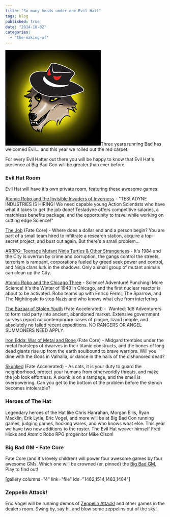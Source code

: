 ```yaml
---
title: "So many heads under one Evil Hat!"
tags: blog
published: true
date: "2014-10-02"
categories: 
  - "the-making-of"
---
```


[![evilhat-wolf](/images/evilhat-wolf.jpg)](http://www.bigbadcon.com/wp-content/uploads/2014/10/evilhat-wolf.jpg)Three years running Bad has welcomed Evil... and this year we rolled out the red carpet.

For every Evil Hatter out there you will be happy to know that Evil Hat's presence at Big Bad Con will be greater than ever before.

### Evil Hat Room

Evil Hat will have it's own private room, featuring these awesome games:

 [Atomic Robo and the Invisible Invaders of Inverness](http://www.bigbadcon.com/events/atomic-robo-and-the-invisible-invaders-of-inverness/) - "TESLADYNE INDUSTRIES IS HIRING! We need capable young Action Scientists who have what it takes to get the job done! Tesladyne offers competitive salaries, a matchless benefits package, and the opportunity to travel while working on cutting edge Science!"

[The Job](http://www.bigbadcon.com/events/the-job/ "The Job") (Fate Core) - Where does a dollar end and a person begin? You are part of a small team hired to infiltrate a research station, acquire a top-secret project, and bust out again. But there's a small problem...

[ARRPG: Teenage Mutant Ninja Turtles & Other Strangeness](http://www.bigbadcon.com/events/arrpg-teenage-mutant-ninja-turtles-other-strangeness/ "ARRPG: Teenage Mutant Ninja Turtles & Other Strangeness") - It's 1984 and the City is overrun by crime and corruption, the gangs control the streets, terrorism is rampant, corporations fueled by greed seek power and control, and Ninja clans lurk in the shadows. Only a small group of mutant animals can clean up the City.

[Atomic Robo and the Chicago Three](http://www.bigbadcon.com/events/atomic-robo-and-the-chicago-three-2/ "Atomic Robo and the Chicago Three") - Science! Adventure! Punching! More Science! It's the Winter of 1943 in Chicago, and the first nuclear reactor is about to be activated. Robo teams up with Enrico Fermi, The Sparrow, and The Nightingale to stop Nazis and who knows what else from interfering.

[The Bazaar of Stolen Youth](http://www.bigbadcon.com/events/the-bazaar-of-stolen-youth/ "The Bazaar of Stolen Youth") (Fate Accelerated) -  Wanted: 1d6 Adventurers to form raid party into ancient, abandoned market. Extensive government surveys report no contemporary cases of plague, lizard people, and absolutely no failed recent expeditions. NO RANGERS OR ANGEL SUMMONERS NEED APPLY.

[Iron Edda: War of Metal and Bone](http://www.bigbadcon.com/events/iron-edda-war-of-metal-and-bone/ "Iron Edda: War of Metal and Bone") (Fate Core) - Midgard trembles under the metal footsteps of dwarves in their titanic constructs, and the bones of long dead giants rise up from the earth soulbound to brave warriors. Will you dine with the Gods in Valhalla, or dance in the halls of the dishonored dead?

[Skunked](http://www.bigbadcon.com/events/skunked/ "Skunked!") (Fate Accelerated) - As cats, it is your duty to guard the neighborhood, protect your humans from otherworldly threats, and make the job look effortless. A skunk is on a rampage, and the smell is overpowering. Can you get to the bottom of the problem before the stench becomes intolerable?

### Heroes of The Hat

Legendary heroes of the Hat like Chris Hanrahan, Morgan Ellis, Ryan Macklin, Erik Lytle, Eric Vogel, and more will be at Big Bad Con running games, judging games, hocking wares, and who knows what else. This year we have two new additions to the roster. The Evil Hat weaver himself Fred Hicks and Atomic Robo RPG progenitor Mike Olson!

### Big Bad GM - Fate Core

Fate Core (and it's lovely children) will power four awesome games by four awesome GMs. Which one will be crowned (er, pinned) the [Big Bad GM.](http://www.bigbadcon.com/events/big-bad-gm-2014/ "Big Bad GM 2014") Play to find out!

\[gallery columns="4" link="file" ids="1482,1514,1483,1484"\]

### Zeppelin Attack!

Eric Vogel will be running demos of [Zeppelin Attack!](http://www.bigbadcon.com/events/zeppelin-attack-open-demos-and-more/ "Zeppelin Attack Open Demos and more!") and other games in the dealers room. Swing by, say hi, and blow some zeppelins out of the sky!
